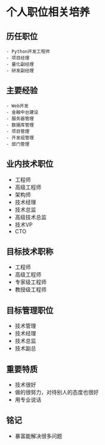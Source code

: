 # 个人职位相关培养

## 历任职位

```
- Python开发工程师
- 项目经理
- 量化副经理
- 研发副经理
```

## 主要经验

```
- Web开发
- 金融中台建设
- 服务器管理
- 数据库管理
- 项目管理
- 开发组管理
- 部门管理
```

## 业内技术职位

- 工程师
- 高级工程师
- 架构师
- 技术经理
- 技术总监
- 高级技术总监
- 技术VP
- CTO

## 目标技术职称

- 工程师
- 高级工程师
- 专家级工程师
- 教授级工程师

## 目标管理职位

- 技术管理
- 技术经理
- 技术总监
- 技术副总

## 重要特质

- 技术很好
- 做的很努力，对待别人的态度也很好
- 用专业说话

## 铭记


- 暴富能解决很多问题
